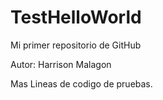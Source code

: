 # TestHelloWorld
Mi primer repositorio de GitHub

Autor: Harrison Malagon

Mas Lineas de codigo de pruebas.
